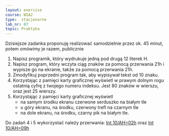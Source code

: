 ```yaml
---
layout: exercise
course: WIA2
type:  stacjonarne
lab_nr: 07
topic: Praktyka
---
```

Dzisiejsze zadanka proponuję realizować samodzielnie przez ok. 45 minut, potem omówimy je razem, publicznie
1. Napisz programik, który wydrukuje jedną pod drugą 12 literek H.
2. Napisz program, który wczyta ciąg znaków za pomocą przerwania 21h i wypisze go na
ekranie, także za pomocą przerwania 21h.
3. Zmodyfikuj poprzedni program tak, aby wypisywał tekst od 10 znaku.
4. Korzystając z pamięci karty graficznej wyświetl w prawym dolnym rogu ostatnią cyfrę z twojego numeru indeksu. Jest 80 znaków w wierszu, oraz jest 25 wierszy.
5. Korzystając z pamięci karty graficznej wyświetl
   - na samym środku ekranu czerwone serduszko na białym tle
   - u góry ekranu, na środku, czerwony trefl na czarnym tle
   - na dole ekranu, na środku, czarny pik na białym tle. 

Do zadań 4 i 5 wykorzystać należy przerwania: [Int 10/AH=02h](http://www.ctyme.com/intr/rb-0087.htm) oraz [Int 10/AH=09h](http://www.ctyme.com/intr/rb-0099.htm)